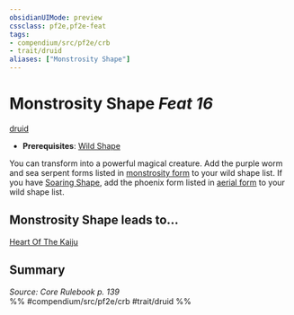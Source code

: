 ```yaml
---
obsidianUIMode: preview
cssclass: pf2e,pf2e-feat
tags:
- compendium/src/pf2e/crb
- trait/druid
aliases: ["Monstrosity Shape"]
---
```

# Monstrosity Shape  *Feat 16*  
[druid](/rules/traits/druid.md)  

- **Prerequisites**: [Wild Shape](/compendium/feats/wild-shape.md)

You can transform into a powerful magical creature. Add the purple worm and sea serpent forms listed in [monstrosity form](/compendium/spells/monstrosity-form.md) to your wild shape list. If you have [Soaring Shape](/compendium/feats/soaring-shape.md), add the phoenix form listed in [aerial form](/compendium/spells/aerial-form.md) to your wild shape list.

## Monstrosity Shape leads to...

[Heart Of The Kaiju](/compendium/feats/heart-of-the-kaiju-frp3.md)

## Summary

*Source: Core Rulebook p. 139*  
%% #compendium/src/pf2e/crb #trait/druid %%
